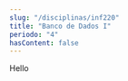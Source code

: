 ```yaml
---
slug: "/disciplinas/inf220"
title: "Banco de Dados I"
periodo: "4"
hasContent: false
---
```


Hello
